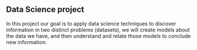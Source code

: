 ## Data Science project

In this project our goal is to apply data science techniques to discover information in two distinct problems (datasets), we will create models about the data we have, and then understand and relate those models to conclude new information.